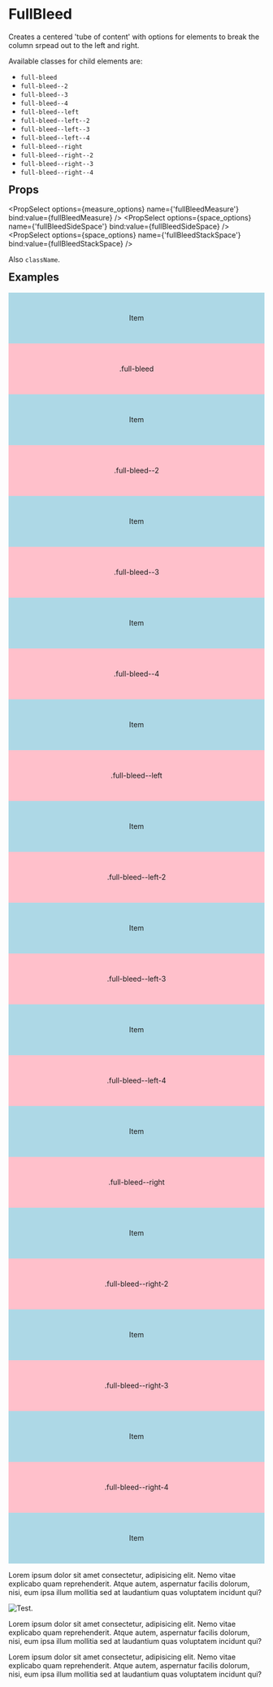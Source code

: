 <script lang="ts">
	import type { Space, Measure } from '$lib/types';
	import FullBleed from '$lib/FullBleed/index.svelte';
	import Stack from '$lib/Stack/index.svelte';
	import SqueezeContainer from '$lib/SqueezeContainer/index.svelte';
	import PropSelect from '$lib/PropSelect/index.svelte';
	import { space_options, measure_options } from '../../preview-content/options';

	let fullBleedMeasure: Measure = 'var(--measure)';
	let fullBleedSideSpace: Space = 'var(--s-1)';
	let fullBleedStackSpace: Space = 'var(--s-1)';
</script>

<style>
	h2 {
		margin-top: var(--s1);
	}

	span {
		display: flex;
		align-items: center;
		justify-content: center;
		max-width: none;
		min-height: 100px;
		background-color: lightblue;
	}

	span:nth-child(2n) {
		background-color: pink;
	}

	img {
		max-width: 100%;
	}
</style>

# FullBleed

Creates a centered 'tube of content' with options for elements to break the column
srpead out to the left and right.

Available classes for child elements are:

- `full-bleed`
- `full-bleed--2`
- `full-bleed--3`
- `full-bleed--4`
- `full-bleed--left`
- `full-bleed--left--2`
- `full-bleed--left--3`
- `full-bleed--left--4`
- `full-bleed--right`
- `full-bleed--right--2`
- `full-bleed--right--3`
- `full-bleed--right--4`

## Props

<PropSelect options={measure_options} name={'fullBleedMeasure'} bind:value={fullBleedMeasure} />
<PropSelect options={space_options} name={'fullBleedSideSpace'} bind:value={fullBleedSideSpace} />
<PropSelect
options={space_options}
name={'fullBleedStackSpace'}
bind:value={fullBleedStackSpace}
/>

Also `className`.

## Examples

<SqueezeContainer headline="Default">
	<FullBleed {fullBleedMeasure} {fullBleedSideSpace} {fullBleedStackSpace}>
		<span>Item</span>
		<span class="full-bleed">.full-bleed</span>
		<span>Item</span>
		<span class="full-bleed--2">.full-bleed--2</span>
		<span>Item</span>
		<span class="full-bleed--3">.full-bleed--3</span>
		<span>Item</span>
		<span class="full-bleed--4">.full-bleed--4</span>
		<span>Item</span>
		<span class="full-bleed--left">.full-bleed--left</span>
		<span>Item</span>
		<span class="full-bleed--left-2">.full-bleed--left-2</span>
		<span>Item</span>
		<span class="full-bleed--left-3">.full-bleed--left-3</span>
		<span>Item</span>
		<span class="full-bleed--left-4">.full-bleed--left-4</span>
		<span>Item</span>
		<span class="full-bleed--right">.full-bleed--right</span>
		<span>Item</span>
		<span class="full-bleed--right-2">.full-bleed--right-2</span>
		<span>Item</span>
		<span class="full-bleed--right-3">.full-bleed--right-3</span>
		<span>Item</span>
		<span class="full-bleed--right-4">.full-bleed--right-4</span>
		<span>Item</span>
	</FullBleed>
</SqueezeContainer>

<SqueezeContainer headline="With text and images">
	<FullBleed {fullBleedMeasure} {fullBleedSideSpace} {fullBleedStackSpace}>
		<p>
			Lorem ipsum dolor sit amet consectetur, adipisicing elit. Nemo vitae explicabo quam
			reprehenderit. Atque autem, aspernatur facilis dolorum, nisi, eum ipsa illum mollitia sed at
			laudantium quas voluptatem incidunt qui?
		</p>
		<img class="full-bleed--4" src="/img/image.jpg" alt="Test." />
		<p>
			Lorem ipsum dolor sit amet consectetur, adipisicing elit. Nemo vitae explicabo quam
			reprehenderit. Atque autem, aspernatur facilis dolorum, nisi, eum ipsa illum mollitia sed at
			laudantium quas voluptatem incidunt qui?
		</p>
		<p>
			Lorem ipsum dolor sit amet consectetur, adipisicing elit. Nemo vitae explicabo quam
			reprehenderit. Atque autem, aspernatur facilis dolorum, nisi, eum ipsa illum mollitia sed at
			laudantium quas voluptatem incidunt qui?
		</p>
	</FullBleed>
</SqueezeContainer>
